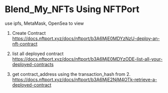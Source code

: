 # Blend_My_NFTs Using NFTPort
use ipfs, MetaMask, OpenSea to view

1. Create Contract
https://docs.nftport.xyz/docs/nftport/b3A6MjE0MDYzNzU-deploy-an-nft-contract

2. list all deployed contract
https://docs.nftport.xyz/docs/nftport/b3A6MjE0MDYzODE-list-all-your-deployed-contracts

3. get contract_address using the transaction_hash from 2.
https://docs.nftport.xyz/docs/nftport/b3A6MjE2NjM4OTk-retrieve-a-deployed-contract
